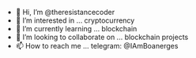 - 👋 Hi, I’m @theresistancecoder
- 👀 I’m interested in ... cryptocurrency 
- 🌱 I’m currently learning ... blockchain
- 💞️ I’m looking to collaborate on ... blockchain projects
- 📫 How to reach me ... telegram: @IAmBoanerges

<!---
theresistancecoder/theresistancecoder is a ✨ special ✨ repository because its `README.md` (this file) appears on your GitHub profile.
You can click the Preview link to take a look at your changes.
--->
